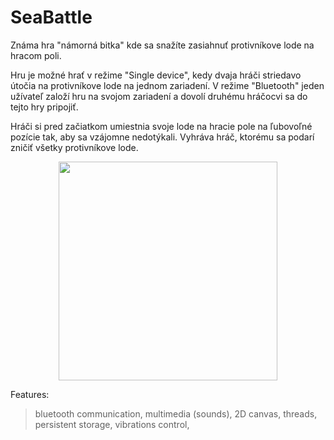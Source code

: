 # SeaBattle
Známa hra "námorná bitka" kde sa snažíte zasiahnuť protivníkove lode na hracom poli.

Hru je možné hrať v režime "Single device", kedy dvaja hráči striedavo útočia na protivníkove
lode na jednom zariadení. V režime "Bluetooth" jeden užívateľ založí hru na svojom zariadení a
dovolí druhému hráčocvi sa do tejto hry pripojiť.

Hráči si pred začiatkom umiestnia svoje lode na hracie pole na ľubovoľné pozície tak, aby sa
vzájomne nedotýkali.
Vyhráva hráč, ktorému sa podarí zničiť všetky protivníkove lode.

<p align="center">
  <img src="http://homel.vsb.cz/~mik0327/1.png" width="350"/>
</p>

Features:
  > bluetooth communication,
  > multimedia (sounds),
  > 2D canvas,
  > threads,
  > persistent storage,
  > vibrations control,